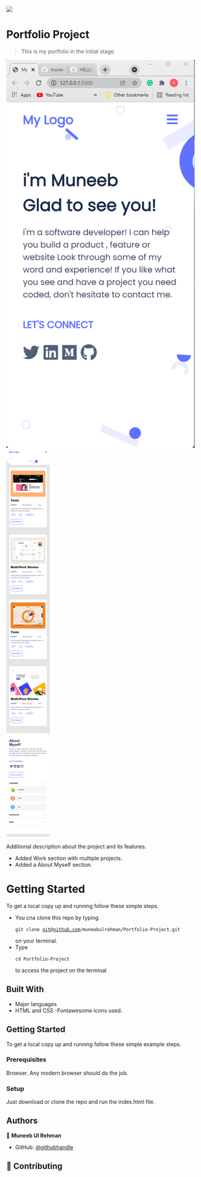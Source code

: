 ![](https://img.shields.io/badge/Microverse-blueviolet)

# Portfolio Project

> This is my portfolio in the initial stage.

![screenshot](./screenshot.png)
![screenshot](./screenshot2.png)

Additional description about the project and its features.
- Added Work section with multiple projects.
- Added a About Myself section.

# Getting Started

To get a local copy up and running follow these simple steps.
- You cna clone this repo by typing <pre><code>git clone git@github.com/muneebulrehman/Portfolio-Project.git</code></pre> on your terminal.
- Type <pre><code>cd Portfolio-Project</code></pre> to access the project on the terminal

## Built With

- Major languages
- HTML and CSS
-Fontawesome icons used.

## Getting Started

To get a local copy up and running follow these simple example steps.

### Prerequisites
Browser. Any modern browser should do the job.

### Setup
Just download or clone the repo and run the index.html file.


## Authors

👤 **Muneeb Ul Rehman**

- GitHub: [@githubhandle](https://github.com/muneebulrehman)

## 🤝 Contributing
